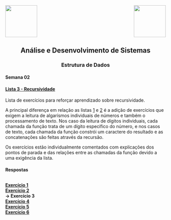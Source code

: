 <div>
  <img src="https://www.fateczl.edu.br/assets/logos/fatec-zl.png" height=100>
  <img src="https://www.fateczl.edu.br/assets/logos/novo-logo-colorido.png" align="right" height=100>
</div>

<h2 align="center">Análise e Desenvolvimento de Sistemas</h2>
<h3 align="center">Estrutura de Dados</h3>
<h4>Semana 02</h4>

<h4>
  
[Lista 3 - Recursividade](https://github.com/leo-gremes-ads/ED_S02.1_E01_Digitos/blob/main/Recursividade%20Lista%203.pdf)
</h4>

Lista de exercícios para reforçar aprendizado sobre recursividade.

A principal diferença em relação as listas [1](https://github.com/leo-gremes-ads/ED_S01_E01_Soma-Naturais/blob/main/Lista%201%20-%20Recursividade.pdf) e [2](https://github.com/leo-gremes-ads/ED_S02_E01_Multiplicacao/blob/main/Recursividade%20Lista%202.pdf) é a adição de exercícios que exigem a leitura de algarísmos individuais de números e também o processamento de texto. Nos caso da leitura de dígitos individuais, cada chamada da função trata de um dígito específico do número, e nos casos de texto, cada chamada da função constrói um caractere do resultado e as concatenações são feitas através da recursão.

<p>Os exercícios estão individualmente comentados com explicações dos pontos de parada e das relações entre as chamadas da função devido a uma exigência da lista.


<h4>Respostas<br><br>

[Exercício 1](https://github.com/leo-gremes-ads/ED_S02.1_E01_Digitos)<br>
[Exercício 2](https://github.com/leo-gremes-ads/ED_S02.1_E02_Contar-Digitos)<br>
-> Exercício 3<br>
[Exercício 4](https://github.com/leo-gremes-ads/ED_S02.1_E04_Binario)<br>
[Exercício 5](https://github.com/leo-gremes-ads/ED_S02.1_E05_Fibonacci)<br>
[Exercício 6](https://github.com/leo-gremes-ads/ED_S02.1_E06_Soma-Inverso-Fatoriais)<br>
</h4>
